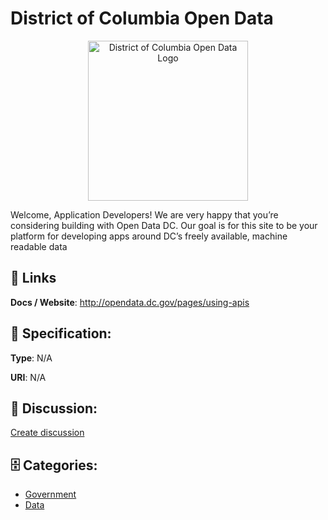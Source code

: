 # District of Columbia Open Data
<p align="center">
    <img width="256" src="https://raw.githubusercontent.com/apis-list/apis-list/main/apis/district-of-columbia-open-data/logo_256x256.png" alt="District of Columbia Open Data Logo"/>
</p>

Welcome, Application Developers! We are very happy that you’re considering building with Open Data DC.  Our goal is for this site to be your platform for developing apps around DC’s freely available, machine readable data

##  🔗 Links
**Docs / Website**: http://opendata.dc.gov/pages/using-apis

## 🧬 Specification:
**Type**: N/A

**URI**: N/A

## 💬 Discussion:
[Create discussion](https://github.com/apis-list/apis-list/discussions/new)

## 🗄️ Categories:
- [Government](https://github.com/apis-list/apis-list#government)
- [Data](https://github.com/apis-list/apis-list#data)



